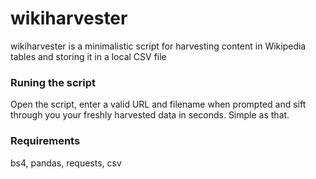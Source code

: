 # wikiharvester
wikiharvester is a minimalistic script for harvesting content in Wikipedia tables and storing it in a local CSV file

### Runing the script
Open the script, enter a valid URL and filename when prompted and sift through you your freshly harvested data in seconds. Simple as that. 

### Requirements
bs4, pandas, requests, csv
